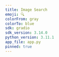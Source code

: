 ```yaml
---
title: Image Search
emoji: 🔍
colorFrom: gray
colorTo: blue
sdk: gradio
sdk_version: 3.14.0
python_version: 3.11.1
app_file: app.py
pinned: true
---
```

